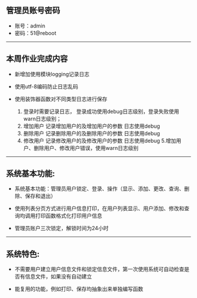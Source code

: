 ## 管理员账号密码
 - 账号：admin
 - 密码：51@reboot

-------------------------------------
## 本周作业完成内容
- 新增加使用模块logging记录日志

- 使用utf-8编码防止日志乱码

- 使用装饰器函数对不同类型日志进行保存
  1. 登录时需要记录日志， 登录成功使用debug日志级别，登录失败使用warn日志级别；
  2. 增加用户 记录增加用户的及增加用户的参数 日志使用debug
  3. 删除用户 记录删除用户的及删除用户的参数 日志使用debug
  4. 修改用户 记录修改用户的及修改用户的参数 日志使用debug
  5.增加用户、删除用户、修改用户错误，使用warn日志级别

-------------------------------------
## 系统基本功能:
- 系统基本功能：管理员用户锁定、登录、操作（显示、添加、更改、查询、删除、保存和退出）

- 使用列表分页方式进行用户信息打印，在用户列表显示、用户添加、修改和查询均调用打印函数格式化打印用户信息

- 管理员账户三次锁定，解锁时间为24小时

---------------------------------------
## 系统特色:
- 不需要用户建立用户信息文件和锁定信息文件，第一次使用系统可自动检查是否有信息文件，如果没有自动建立

- 能复用的功能，例如打印、保存均抽象出来单独编写函数
